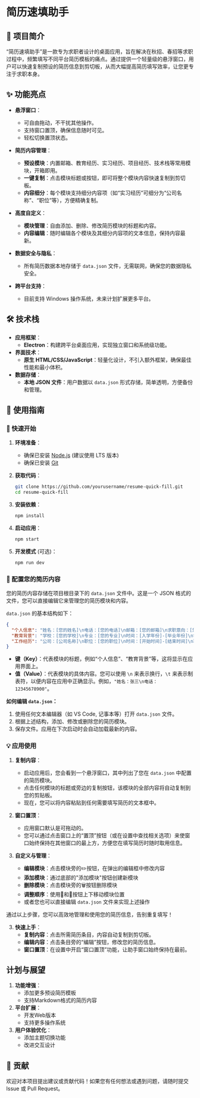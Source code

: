 # 简历速填助手

## 🚀 项目简介

“简历速填助手”是一款专为求职者设计的桌面应用，旨在解决在秋招、春招等求职过程中，频繁填写不同平台简历模板的痛点。通过提供一个轻量级的悬浮窗口，用户可以快速复制预设的简历信息到剪切板，从而大幅提高简历填写效率，让您更专注于求职本身。

## ✨ 功能亮点

- **悬浮窗口**：
    - 可自由拖动，不干扰其他操作。
    - 支持窗口置顶，确保信息随时可见。
    - 轻松切换置顶状态。

- **简历内容管理**：
    - **预设模块**：内置邮箱、教育经历、实习经历、项目经历、技术栈等常用模块，开箱即用。
    - **一键复制**：点击模块标题或按钮，即可将整个模块内容快速复制到剪切板。
    - **内容细分**：每个模块支持细分内容项（如“实习经历”可细分为“公司名称”、“职位”等），方便精确复制。

- **高度自定义**：
    - **模块管理**：自由添加、删除、修改简历模块的标题和内容。
    - **内容编辑**：随时编辑各个模块及其细分内容项的文本信息，保持内容最新。

- **数据安全与隐私**：
    - 所有简历数据本地存储于 `data.json` 文件，无需联网，确保您的数据隐私安全。

- **跨平台支持**：
    - 目前支持 Windows 操作系统，未来计划扩展更多平台。

## 🛠️ 技术栈

- **应用框架**：
    - **Electron**：构建跨平台桌面应用，实现独立窗口和系统级功能。
- **界面技术**：
    - **原生 HTML/CSS/JavaScript**：轻量化设计，不引入额外框架，确保最佳性能和最小体积。
- **数据存储**：
    - **本地 JSON 文件**：用户数据以 `data.json` 形式存储，简单透明，方便备份和管理。

## 📖 使用指南

### 🚀 快速开始

1.  **环境准备**：
    - 确保已安装 [Node.js](https://nodejs.org/) (建议使用 LTS 版本)
    - 确保已安装 [Git](https://git-scm.com/)

2.  **获取代码**：
    ```bash
    git clone https://github.com/yourusername/resume-quick-fill.git
    cd resume-quick-fill
    ```

3.  **安装依赖**：
    ```bash
    npm install
    ```

4.  **启动应用**：
    ```bash
    npm start
    ```

5.  **开发模式** (可选)：
    ```bash
    npm run dev
    ```

### 📝 配置您的简历内容

您的简历内容存储在项目根目录下的 `data.json` 文件中。这是一个 JSON 格式的文件，您可以直接编辑它来管理您的简历模块和内容。

`data.json` 的基本结构如下：

```json
{
  "个人信息": "姓名：[您的姓名]\n电话：[您的电话]\n邮箱：[您的邮箱]\n求职意向：[您的求职意向]",
  "教育背景": "学校：[您的学校]\n专业：[您的专业]\n时间：[入学年份]-[毕业年份]\n学历：[您的学历]",
  "工作经历": "公司：[公司名称]\n职位：[您的职位]\n时间：[开始时间]-[结束时间]\n职责：[您的职责描述]"
}
```

-   **键（Key）**：代表模块的标题，例如“个人信息”、“教育背景”等，这将显示在应用界面上。
-   **值（Value）**：代表模块的具体内容。您可以使用 `\n` 来表示换行，`\t` 来表示制表符，以便内容在应用中正确显示。例如，`"姓名：张三\n电话：12345678900"`。

**如何编辑 `data.json`：**

1.  使用任何文本编辑器（如 VS Code, 记事本等）打开 `data.json` 文件。
2.  根据上述结构，添加、修改或删除您的简历模块。
3.  保存文件。应用在下次启动时会自动加载最新的内容。

### 💡 应用使用

1.  **复制内容**：
    - 启动应用后，您会看到一个悬浮窗口，其中列出了您在 `data.json` 中配置的简历模块。
    - 点击任何模块的标题或旁边的复制按钮，该模块的全部内容将自动复制到您的剪贴板。
    - 现在，您可以将内容粘贴到任何需要填写简历的文本框中。

2.  **窗口置顶**：
    - 应用窗口默认是可拖动的。
    - 您可以通过点击窗口上的“置顶”按钮（或在设置中查找相关选项）来使窗口始终保持在其他窗口的最上方，方便您在填写简历时随时取用信息。

3.  **自定义与管理**：
    - **编辑模块**：点击模块旁的✏️按钮，在弹出的编辑框中修改内容
    - **添加模块**：通过底部的"添加模块"按钮创建新模块
    - **删除模块**：点击模块旁的🗑️按钮删除模块
    - **调整顺序**：使用🔼和🔽按钮上下移动模块位置
    - 或者您也可以直接编辑 `data.json` 文件来实现上述操作

通过以上步骤，您可以高效地管理和使用您的简历信息，告别重复填写！

3. **快速上手**：
    - **复制内容**：点击所需简历条目，内容自动复制到剪切板。
    - **编辑内容**：点击条目旁的“编辑”按钮，修改您的简历信息。
    - **窗口置顶**：在设置中开启“窗口置顶”功能，让助手窗口始终保持在最前。

## 计划与展望

1. **功能增强**：
   - 添加更多预设简历模板
   - 支持Markdown格式的简历内容
2. **平台扩展**：
   - 开发Web版本
   - 支持更多操作系统
3. **用户体验优化**：
   - 添加主题切换功能
   - 改进交互设计

## 🤝 贡献

欢迎对本项目提出建议或贡献代码！如果您有任何想法或遇到问题，请随时提交 Issue 或 Pull Request。